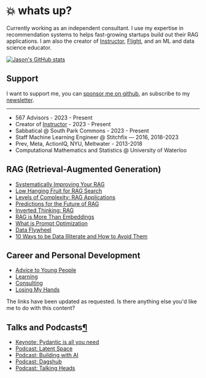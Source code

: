 # :boom: whats up?

Currently working as an independent consultant. I use my expertise in recommendation systems to helps fast-growing startups build out their RAG applications. I am also the creator of [Instructor](https://jxnl.github.io/instructor), [Flight](https://jxnl.github.io/flight), and an ML and data science educator.

[![Jason's GitHub stats](https://github-readme-stats.vercel.app/api?username=jxnl)](https://github.com/anuraghazra/github-readme-stats)

## Support

I want to support me, you can [sponsor me on github](https://github.com/sponsors/jxnl), an subscribe to my [newsletter](https://subscribe.jxnl.co/profile).

---

- 567 Advisors - 2023 - Present 
- Creator of [Instructor](https://useinstructor.com) - 2023 - Present
- Sabbatical @ South Park Commons - 2023 - Present
- Staff Machine Learning Engineer @ Stitchfix — 2016, 2018-2023
- Prev, Meta, ActionIQ, NYU, Meltwater - 2013-2018
- Computational Mathematics and Statistics @ University of Waterloo

## RAG (Retrieval-Augmented Generation)

- [Systematically Improving Your RAG](https://jxnl.co/writing/2024/05/22/systematically-improving-your-rag)
- [Low Hanging Fruit for RAG Search](https://jxnl.co/writing/2024/05/11/low-hanging-fruit-for-rag-search)
- [Levels of Complexity: RAG Applications](https://jxnl.co/writing/2024/02/28/levels-of-complexity-rag-applications)
- [Predictions for the Future of RAG](https://jxnl.co/writing/2024/06/05/predictions-for-the-future-of-rag)
- [Inverted Thinking: RAG](https://jxnl.co/writing/2024/01/07/inverted-thinking-rag)
- [RAG is More Than Embeddings](https://jxnl.co/writing/2023/09/17/rag-is-more-than-embeddings)
- [What is Prompt Optimization](https://jxnl.co/writing/2024/05/22/what-is-prompt-optimization)
- [Data Flywheel](https://jxnl.co/writing/2024/03/28/data-flywheel)
- [10 Ways to be Data Illiterate and How to Avoid Them](https://jxnl.co/writing/2024/06/02/10-ways-to-be-data-illiterate-and-how-to-avoid-them)


## Career and Personal Development
- [Advice to Young People](https://jxnl.co/writing/2024/06/01/advice-to-young-people)
- [Learning](https://jxnl.co/writing/2024/01/08/learning)
- [Consulting](https://jxnl.co/writing/2024/01/22/consulting)
- [Losing My Hands](https://jxnl.co/writing/2024/04/29/losing-my-hands)

The links have been updated as requested. Is there anything else you'd like me to do with this content?

## Talks and Podcasts[¶](https://jxnl.github.io/blog/#talks-and-podcasts)

- [Keynote: Pydantic is all you need](https://www.youtube.com/watch?v=yj-wSRJwrrc&)
- [Podcast: Latent Space](https://www.latent.space/p/instructor)
- [Podcast: Building with AI](https://www.youtube.com/watch?v=RuLTElrphnk)
- [Podcast: Dagshub](https://www.youtube.com/watch?v=rDP44EVpHTA)
- [Podcast: Talking Heads](https://www.youtube.com/watch?v=5-5jf3_mvBg)

